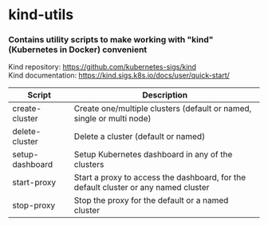 # kind-utils
### Contains utility scripts to make working with "kind" (Kubernetes in Docker) convenient

Kind repository: https://github.com/kubernetes-sigs/kind<br/>
Kind documentation: https://kind.sigs.k8s.io/docs/user/quick-start/

|Script|Description|
|---|---|
|create-cluster|Create one/multiple clusters (default or named, single or multi node)|
|delete-cluster|Delete a cluster (default or named)|
|setup-dashboard|Setup Kubernetes dashboard in any of the clusters| 
|start-proxy|Start a proxy to access the dashboard, for the default cluster or any named cluster| 
|stop-proxy|Stop the proxy for the default or a named cluster|
